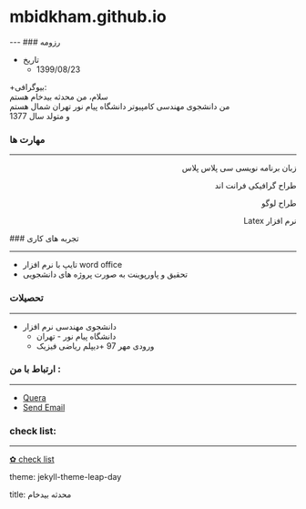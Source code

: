 # mbidkham.github.io
<html>
<body>
</body>
</html>
---
### رزومه

+ تاریخ
  - 1399/08/23
<html>
<body>
<p> +بیوگرافی:
<br>سلام، من محدثه بیدخام هستم
<br>من دانشجوی مهندسی کامپیوتر دانشگاه پیام نور تهران شمال هستم
<br>و متولد سال 1377</p>
</body>
</html>


### مهارت ها

---
<p dir="rtl" align="right">زبان برنامه نویسی سی پلاس پلاس </p>
 <p dir="rtl" align="right">طراح گرافیکی فرانت اند</p>
 <p dir="rtl" align="right">طراح لوگو</p>
 <p dir="rtl" align="right">نرم افزار Latex </p>
### تجربه های کاری

---

+ تایپ با نرم افزار word office
+ تحقیق و پاورپوینت به صورت پروژه های دانشجویی
  
### تحصیلات

---

+ دانشجوی مهندسی نرم افزار
  - دانشگاه پیام نور - تهران
  - ورودی مهر 97
  +دیپلم ریاضی فیزیک
### ارتباط با من :

---

+ <a href = "https://quera.ir/profile/negarbidkham77">Quera</a>
+ <a href = "mailto:negarbidkham77@gmail.com">Send Email</a>

### check list:

<hr/>

<p><a href = " ">✿ check list </a></p>



<p>theme: jekyll-theme-leap-day
<p>title: محدثه بیدخام
